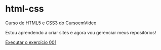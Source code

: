 # html-css
 Curso de HTML5 e CSS3 do CursoemVideo

Estou aprendendo a criar sites e agora vou gerenciar meus repositórios!

<a href="https://rafaelmachadobr.github.io/html-css/exercicios/ex001/index.html">Executar o exercício 001</a>

